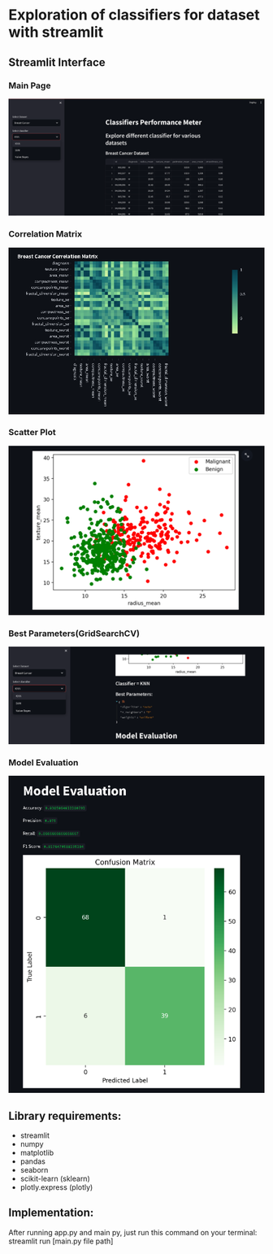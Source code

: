 # Exploration of classifiers for dataset with streamlit
## Streamlit Interface
### Main Page
![alt text](image/interface.png)
### Correlation Matrix
![alt text](image/corr_matrix.png)
### Scatter Plot
![alt text](image/scatter.png)
### Best Parameters(GridSearchCV)
![alt text](image/best_para.png)
### Model Evaluation
![alt text](image/model_evaluation.png)

## Library requirements:
* streamlit
* numpy
* matplotlib
* pandas
* seaborn
* scikit-learn (sklearn)
* plotly.express (plotly)
## Implementation:
After running app.py and main py, just run this command on your terminal:
streamlit run [main.py file path]





[def]: "C:\Users\user\Desktop\streamlit_ml_classifier_meter\image\interface.png"